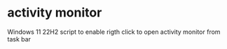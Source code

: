 # activity monitor
 Windows 11 22H2 script to enable rigth click to open activity monitor from task bar
